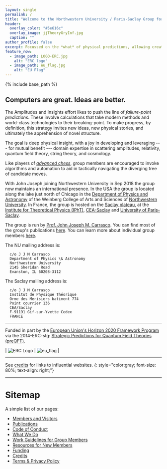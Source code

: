 ```yaml
---
layout: single
permalink: /
title: "Welcome to the Northwestern University / Paris-Saclay Group for Amplitudes and Insights"
header:
  overlay_color: "#5e616c"
  overlay_image: jjTheoryGryInf.jpg
  caption: ""
author_profile: false
excerpt: Focussed on the *what* of physical predictions, allowing creative play in probing the universe's *how*.
feature_row:
  - image_path: LOGO-ERC.jpg
    alt: "ERC logo"
  - image_path: eu_flag.jpg
    alt: "EU Flag"
---
```


{% include base_path %}

## Computers are great. Ideas are better.

The Amplitudes and Insights effort likes to push the line of *failure-point predictions*.  These involve calculations that take modern methods and world-class technologies to their breaking-point.  To make progress, by definition, this strategy invites new ideas, new physical stories, and ultimately the apprehension of novel structure.

The goal is deep physical insight, with a joy in developing and leveraging --- for mutual benefit --- domain expertise in scattering amplitudes, relativity, quantum field theory, string theory, and cosmology.

Like players of [*advanced chess*](https://en.wikipedia.org/wiki/Advanced_Chess), group members are encouraged to invoke algorithms and automation to aid in tactically navigating the diverging tree of candidate moves.

  With John Joseph joining Northwestern University in Sep 2018 the group now maintains an international presence. In the USA the group is located along the lake just north of Chicago in the [Department of Physics and Astronomy](https://www.physics.northwestern.edu) of the Weinberg College of Arts and Sciences of [Northwestern University](https://www.northwestern.edu).  In France, the group is hosted on the [Saclay plateau](https://en.wikipedia.org/wiki/Paris-Saclay), at the [Institute for Theoretical Physics (IPhT)](http://ipht.cea.fr/en/), [CEA-Saclay](http://www-centre-saclay.cea.fr/en) and [University of Paris-Saclay](https://www.universite-paris-saclay.fr/en).

  The group is run by [Prof. John Joseph M. Carrasco](http://prettyquestions.com). You can find most of the group's publications [here](/publications/). You can learn more about individual group members [here](/members/).


 The NU mailing address is:
 
```
  c/o J J M Carrasco
  Department of Physics \& Astronomy
  Northwestern University
  2145 Sheridan Road
  Evanston, IL 60208-3112
```

  The Saclay mailing address is:

```
  c/o J J M Carrasco
  Institut de Physique Théorique
  Orme des Merisiers batiment 774
  Point courrier 136
  CEA/Saclay
  F-91191 Gif-sur-Yvette Cedex
  FRANCE
```

-----------------

Funded in part by the [European Union's Horizon 2020 Framework Program](https://ec.europa.eu/programmes/horizon2020/) via the 2014-ERC-stg: [Strategic Predictions for Quantum Field Theories (preQFT)](/funding/).

| <img src="/images/LOGO-ERC.jpg" alt="ERC Logo"> | <img src="/images/eu_flag.jpg" alt="eu_flag"> |


------------------
See [credits](/credits/) for links to influential websites.
{: style="color:gray; font-size: 80%; text-align: right;"}

-------------------

# Sitemap

A simple list of our pages:

* [Members and Visitors](/members/)
* [Publications](/publications/)
* [Code of Conduct](/conduct/)
* [What We Do](/whatwedo/)
* [Work Guidelines for Group Members](/workguidelines/)
* [Resources for New Members](/newResources/)
* [Funding](/funding/)
* [Credits](/credits/)
* [Terms & Privacy Policy](/terms/)
